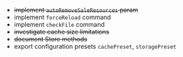 - ~~implement `autoRemoveSaleResources` param~~
- implement `forceReload` command
- implement `checkFile` command
- ~~investigate cache size limitations~~
- ~~document Store methods~~
- export configuration presets `cachePreset`, `storagePreset`
